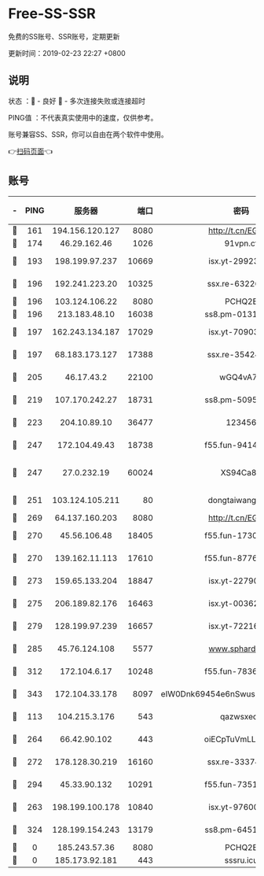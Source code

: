 # Free-SS-SSR

免费的SS账号、SSR账号，定期更新

更新时间：2019-02-23 22:27 +0800

## 说明

状态     ：🙂 - 良好 🙁 - 多次连接失败或连接超时

PING值   ：不代表真实使用中的速度，仅供参考。

账号兼容SS、SSR，你可以自由在两个软件中使用。

👉[扫码页面](https://liesauer.github.io/free-ss-ssr.github.io/)👈

## 账号

|-|PING|服务器|端口|密码|加密方式|区域|
|:----:|:----:|:-----:|-----:|:----:|:----:|:----:|
|🙂|161|194.156.120.127|8080|http://t.cn/EGJIyrl|rc4-md5|RU|
|🙂|174|46.29.162.46|1026|91vpn.cf|rc4-md5|RU|
|🙂|193|198.199.97.237|10669|isx.yt-29923675|aes-256-cfb|US|
|🙂|196|192.241.223.20|10325|ssx.re-63226148|aes-256-cfb|US|
|🙂|196|103.124.106.22|8080|PCHQ2E|rc4-md5|US|
|🙂|196|213.183.48.10|16038|ss8.pm-01318678|rc4-md5|RU|
|🙂|197|162.243.134.187|17029|isx.yt-70903569|aes-256-cfb|US|
|🙂|197|68.183.173.127|17388|ssx.re-35424497|aes-256-cfb|US|
|🙂|205|46.17.43.2|22100|wGQ4vA7D|aes-256-gcm|RU|
|🙂|219|107.170.242.27|18731|ss8.pm-50950263|aes-256-cfb|US|
|🙂|223|204.10.89.10|36477|123456|aes-256-cfb|US|
|🙂|247|172.104.49.43|18738|f55.fun-94147766|aes-256-cfb|SG|
|🙂|247|27.0.232.19|60024|XS94Ca8K|xchacha20-ietf-poly1305|HK|
|🙂|251|103.124.105.211|80|dongtaiwang.com|aes-256-cfb|US|
|🙂|269|64.137.160.203|8080|http://t.cn/EGJIyrl|rc4-md5|CA|
|🙂|270|45.56.106.48|18405|f55.fun-17301402|aes-256-cfb|US|
|🙂|270|139.162.11.113|17610|f55.fun-87762700|aes-256-cfb|SG|
|🙂|273|159.65.133.204|18847|isx.yt-22790068|aes-256-cfb|SG|
|🙂|275|206.189.82.176|16463|isx.yt-00362323|aes-256-cfb|SG|
|🙂|279|128.199.97.239|16657|isx.yt-72216653|aes-256-cfb|SG|
|🙂|285|45.76.124.108|5577|www.sphard.com|aes-256-cfb|AU|
|🙂|312|172.104.6.17|10248|f55.fun-78360191|aes-256-cfb|US|
|🙂|343|172.104.33.178|8097|eIW0Dnk69454e6nSwuspv9DmS201tQ0D|aes-256-cfb|SG|
|🙂|113|104.215.3.176|543|qazwsxedc|aes-256-gcm|JP|
|🙂|264|66.42.90.102|443|oiECpTuVmLLxk4Ts|aes-256-cfb|US|
|🙂|272|178.128.30.219|16160|ssx.re-33374521|aes-256-cfb|SG|
|🙂|294|45.33.90.132|10291|f55.fun-73512768|aes-256-cfb|US|
|🙁|263|198.199.100.178|10840|isx.yt-97600185|aes-256-cfb|US|
|🙁|324|128.199.154.243|13179|ss8.pm-64511599|aes-256-cfb|SG|
|🙁|0|185.243.57.36|8080|PCHQ2E|rc4-md5|US|
|🙁|0|185.173.92.181|443|sssru.icu|rc4-md5|RU|
